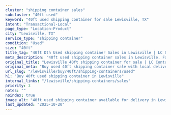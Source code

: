 ```yaml
---
cluster: "shipping container sales"
subcluster: "40ft used"
keyword: "40ft used shipping container for sale Lewisville, TX"
intent: "Transactional-Local"
page_type: "Location-Product"
city: "Lewisville, TX"
service_type: "shipping container"
condition: "Used"
size: "40ft"
title_tag: "40ft Dth Used shipping container Sales in Lewisville | LC Container"
meta_description: "40ft used shipping container sales in Lewisville. Fast delivery, competitive pricing. Serving shipping containers area. Quote ID: FC0. Call (214) 524-4168 for your free quote today."
original_title: "Lewisville 40ft shipping container for sale | LC Container"
original_meta: "Buy used 40ft shipping container sale with local delivery in Lewisville, TX. LC Container — local Since 2003. Request a fast quote today."
url_slug: "/lewisville/buy/40ft/shipping-containers/used"
h1: "Buy 40ft used shipping container in Lewisville"
internal_links: "/lewisville/shipping-containers/sales"
priority: 3
notes: ""
noindex: true
image_alt: "40ft used shipping container available for delivery in Lewisville"
last_updated: "2025-10-20"
---
```


<!-- TODO: Add unique city/inventory copy, images, and internal links here. -->
